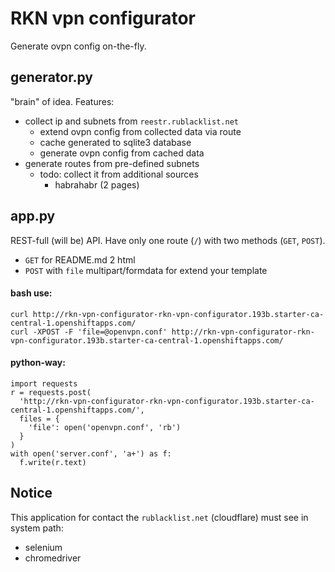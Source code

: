 # RKN vpn configurator

Generate ovpn config on-the-fly.

## generator.py

"brain" of idea. Features:

- collect ip and subnets from `reestr.rublacklist.net`
  - extend ovpn config from collected data via route
  - cache generated to sqlite3 database
  - generate ovpn config from cached data
- generate routes from pre-defined subnets
  - todo: collect it from additional sources
    - habrahabr (2 pages)

## app.py

REST-full (will be) API. Have only one route (`/`) with two methods (`GET`, `POST`).

- `GET` for README.md 2 html
- `POST` with `file` multipart/formdata for extend your template

#### bash use:

    curl http://rkn-vpn-configurator-rkn-vpn-configurator.193b.starter-ca-central-1.openshiftapps.com/
    curl -XPOST -F 'file=@openvpn.conf' http://rkn-vpn-configurator-rkn-vpn-configurator.193b.starter-ca-central-1.openshiftapps.com/

#### python-way:

    import requests
    r = requests.post(
      'http://rkn-vpn-configurator-rkn-vpn-configurator.193b.starter-ca-central-1.openshiftapps.com/',
      files = {
        'file': open('openvpn.conf', 'rb')
      }
    )
    with open('server.conf', 'a+') as f:
      f.write(r.text)

## Notice

This application for contact the `rublacklist.net` (cloudflare) must see in system path:

- selenium
- chromedriver
